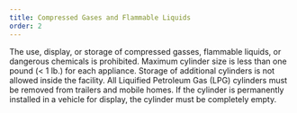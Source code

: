 ```yaml
---
title: Compressed Gases and Flammable Liquids
order: 2
---
```


The use, display, or storage of compressed gasses, flammable liquids, or dangerous chemicals is prohibited. Maximum cylinder size is less than one pound (< 1 lb.) for each appliance. Storage of additional cylinders is not allowed inside the facility. All Liquified Petroleum Gas (LPG) cylinders must be removed from trailers and mobile homes. If the cylinder is permanently installed in a vehicle for display, the cylinder must be completely empty.
